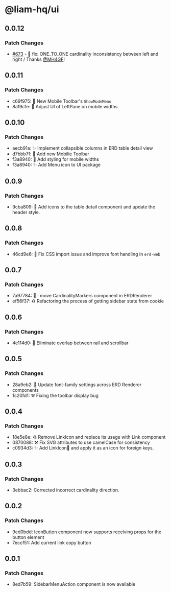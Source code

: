 # @liam-hq/ui

## 0.0.12

### Patch Changes

- [#673](https://github.com/liam-hq/liam/pull/673) - 🐛 fix: ONE_TO_ONE cardinality inconsistency between left and right / Thanks [@MH4GF](https://github.com/MH4GF)!

## 0.0.11

### Patch Changes

- c69f975: 🚸 New Mobile Toolbar's `ShowModeMenu`
- 8a19c1e: 💄 Adjust UI of LeftPane on mobile widths

## 0.0.10

### Patch Changes

- aecb91a: ✨ Implement collapsible columns in ERD table detail view
- d7bbb7f: 🚸 Add new Mobilie Toolbar
- f3a8940: 💄 Add styling for mobile widths
- f3a8940: ✨ Add Menu icon to UI package

## 0.0.9

### Patch Changes

- 9cba809: 💄 Add icons to the table detail component and update the header style.

## 0.0.8

### Patch Changes

- 46cd9e6: 🐛 Fix CSS import issue and improve font handling in `erd-web`

## 0.0.7

### Patch Changes

- 7a97784: 🐛 : move CardinalityMarkers component in ERDRenderer
- ef56f37: :recycle: Refactoring the process of getting sidebar state from cookie

## 0.0.6

### Patch Changes

- 4e114d0: :lipstick: Eliminate overlap between rail and scrollbar

## 0.0.5

### Patch Changes

- 28a9eb2: :lipstick: Update font-family settings across ERD Renderer components
- 1c20fd1: ⚒️ Fixing the toolbar display bug

## 0.0.4

### Patch Changes

- 18e5e8e: ♻️ Remove LinkIcon and replace its usage with Link component
- 0870088: ⚒️ Fix SVG attributes to use camelCase for consistency
- c0934d3: ✨ Add LinkIcon🔗 and apply it as an icon for foreign keys.

## 0.0.3

### Patch Changes

- 3ebbac2: Corrected incorrect cardinality direction.

## 0.0.2

### Patch Changes

- 9ed0bdd: IconButton component now supports receiving props for the button element
- 7eccf51: Add current link copy button

## 0.0.1

### Patch Changes

- 8ed7b59: SidebarMenuAction component is now available
